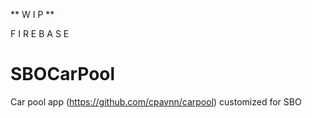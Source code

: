 ** W I P **

F I R E B A S E
# SBOCarPool
Car pool app (https://github.com/cpavnn/carpool) customized for SBO 
